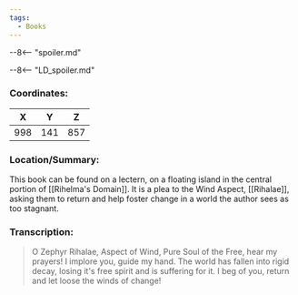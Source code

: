 ```yaml
---
tags:
  - Books
---
```


--8<-- "spoiler.md"

--8<-- "LD_spoiler.md"

### Coordinates:
| **X** | **Y**| **Z** |
|:-----:|:----:|:-----:|
|998  |141   |857  |

### Location/Summary:
This book can be found on a lectern, on a floating island in the central portion of [[Rihelma's Domain]]. It is a plea to the Wind Aspect, [[Rihalae]], asking them to return and help foster change in a world the author sees as too stagnant.

### Transcription:
> O Zephyr Rihalae, Aspect of Wind, Pure Soul of the Free, hear my prayers! I implore you, guide my hand. The world has fallen into rigid decay, losing it's free spirit and is suffering for it. I beg of you, return and let loose the winds of change!
